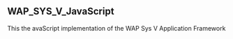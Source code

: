 WAP_SYS_V_JavaScript
---
This the avaScript implementation of the WAP Sys V Application Framework


